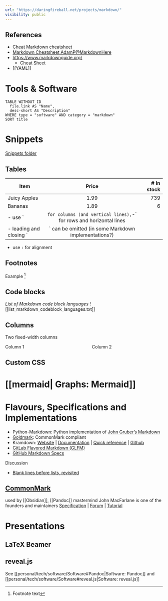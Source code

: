 ```yaml
---
url: "https://daringfireball.net/projects/markdown/"
visibility: public
---
```

## References
- [Cheat Markdown cheatsheet](file://.config/cheat/cheatsheets/personal/markdown)
- [Markdown Cheatsheet AdamP@MarkdownHere](https://github.com/adam-p/markdown-here/wiki/Markdown-Cheatsheet)
- https://www.markdownguide.org/
  - [Cheat Sheet](https://www.markdownguide.org/cheat-sheet/)
- [[YAML]]


# Tools & Software
```dataview
TABLE WITHOUT ID
  file.link AS "Name",
  desc-short AS "Description"
WHERE type = "software" AND category = "markdown"
SORT title
```

# Snippets
[Snippets folder](file://src)

## Tables

| Item | Price | # In stock |
|--------------|:-----:|-----------:|
| Juicy Apples | 1.99 | 739 |
| Bananas | 1.89 | 6 |
- use `|` for columns (and vertical lines), `-` for rows and horizontal lines
- leading and closing `|` can be omitted (in some Markdown implementations?)
- use `:` for alignment

## Footnotes
Example [^1]
[^1]: Footnote text

## Code blocks
[_List of Markdown code block languages_](https://markdown.land/markdown-code-block)
![[list_markdown_codeblock_languages.txt]]

## Columns

Two fixed-width columns
<div style="display: flex; justify-content: space-between; width: 100%">
<div style="width: 45%">
Column 1
</div>
<div style="width: 45%">
Column 2
</div>
</div>

## Custom CSS

<!-- Doesn't work atm
Font Awesome icons: include relevant `.css` files, then use HTML
<i class="fa-brands fa-linux"></i> -->


# [[mermaid| Graphs: Mermaid]]

# Flavours, Specifications and Implementations

- Python-Markdown: Python implementation of [John Gruber’s Markdown](https://daringfireball.net/projects/markdown/)
- [Goldmark](https://github.com/yuin/goldmark/): CommonMark compliant
- Kramdown: [Website](https://kramdown.gettalong.org/) | [Documentation](https://kramdown.gettalong.org/documentation.html) | [Quick reference](https://kramdown.gettalong.org/quickref.html) | [Github](https://github.com/gettalong/kramdown)
- [GitLab Flavored Markdown (GLFM)](https://docs.gitlab.com/ee/user/markdown.html)
- [GitHub Markdown Specs](https://github.github.com/gfm/)

Discussion
- [Blank lines before lists, revisited](https://talk.commonmark.org/t/blank-lines-before-lists-revisited/1990/5)

## [CommonMark](http://commonmark.org/)
used by [[Obsidian]], [[Pandoc]] mastermind John MacFarlane is one of the founders and maintainers
[Specification](https://spec.commonmark.org/0.30/) | [Forum](https://talk.commonmark.org/) | [Tutorial](https://commonmark.org/help/tutorial/)


# Presentations

## LaTeX Beamer

## reveal.js
See [[personal/tech/software/Software#Pandoc|Software: Pandoc]] and [[personal/tech/software/Software#reveal.js|Software: reveal.js]]
